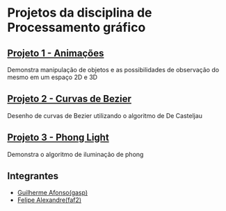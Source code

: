 # Projetos da disciplina de Processamento gráfico

## [Projeto 1 - Animações](/Projeto%201)
Demonstra manipulação de objetos e as possibilidades de observação do mesmo em um espaço 2D e 3D

## [Projeto 2 - Curvas de Bezier](/Projeto%202)
Desenho de curvas de Bezier utilizando o algoritmo de De Casteljau

## [Projeto 3 - Phong Light](/Projeto%203)
Demonstra o algoritmo de iluminação de phong

## Integrantes
- [Guilherme Afonso(gasp)](https://github.com/guilhermeasper)
- [Felipe Alexandre(faf2)](https://github.com/borrao)
